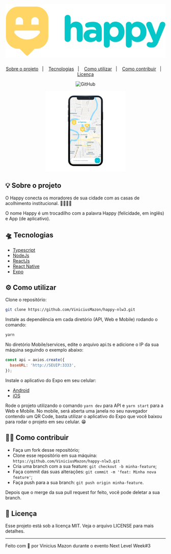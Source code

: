 
<h1 align="center">
    <img alt="Happy" title="Happy" src="docs/logo.svg" />
</h1>

<p align="center">
  <a href="#-sobre-o-projeto">Sobre o projeto</a>&nbsp;&nbsp;&nbsp;|&nbsp;&nbsp;&nbsp;
  <a href="#-tecnologias">Tecnologias</a>&nbsp;&nbsp;&nbsp;|&nbsp;&nbsp;&nbsp;
  <a href="#-como-utilizar">Como utilizar</a>&nbsp;&nbsp;&nbsp;|&nbsp;&nbsp;&nbsp;
  <a href="#-como-contribuir">Como contribuir</a>&nbsp;&nbsp;&nbsp;|&nbsp;&nbsp;&nbsp;
  <a href="#-licença">Licença</a>
</p>

<p align="center">
	<img alt="GitHub" src="https://img.shields.io/github/license/viniciusmazon/happy-nlw3">
</p>
<p align="center">
  <img alt="Happy" src="docs/mobile.png" width="50%">
</p>




## 💡 Sobre o projeto

O Happy conecta os moradores de sua cidade com as casas de acolhimento institucional. 👧🏻👦🏾

O nome Happy é um trocadilho com a palavra Happy (felicidade, em inglês) e App (de aplicativo).

## 🛸 Tecnologias

* [Typescript](https://www.typescriptlang.org)
* [NodeJs](https://nodejs.org/en/)
* [ReactJs](https://reactjs.org)
* [React Native](https://reactnative.dev)
* [Expo](https://expo.io)



## ⚙️ Como utilizar

Clone o repositório:

```bash
git clone https://github.com/ViniciusMazon/happy-nlw3.git
```

Instale as dependência em cada diretório (API, Web e Mobile) rodando o comando: 

```bash
yarn
```

No diretório Mobile/services, edite o arquivo api.ts e adicione o IP da sua máquina seguindo o exemplo abaixo:

```javascript
const api = axios.create({
  baseURL: 'http://SEUIP:3333',
});
```

Instale o aplicativo do Expo em seu celular:

* [Android](https://play.google.com/store/apps/details?id=host.exp.exponent&hl=pt&gl=US)
* [iOS](https://apps.apple.com/br/app/expo-client/id982107779)

Rode o projeto utilizando o comando ``yarn dev`` para API e ``yarn start`` para a Web e Mobile. No mobile, será aberta uma janela no seu navegador contendo um QR Code, basta utilizar o aplicativo do Expo que você baixou para rodar o projeto em seu celular. 😁



## 🖖🏻 Como contribuir

- Faça um fork desse repositório;
- Clone esse repositório em sua máquina: `https://github.com/ViniciusMazon/happy-nlw3.git`
- Cria uma branch com a sua feature: `git checkout -b minha-feature`;
- Faça commit das suas alterações: `git commit -m 'feat: Minha nova feature'`;
- Faça push para a sua branch: `git push origin minha-feature`.

Depois que o merge da sua pull request for feito, você pode deletar a sua branch.



## 📃 Licença

Esse projeto está sob a licença MIT. Veja o arquivo LICENSE para mais detalhes.



---



Feito com 💜 por Vinicius Mazon durante o evento Next Level Week#3

